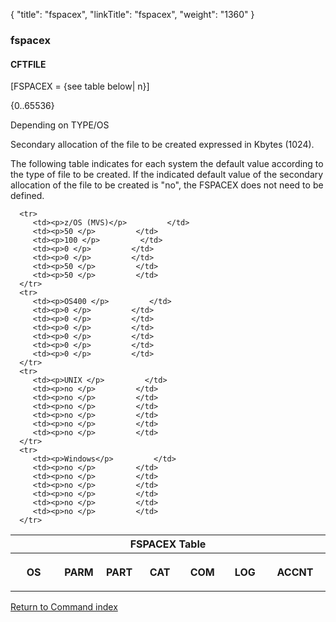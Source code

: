 {
    "title": "fspacex",
    "linkTitle": "fspacex",
    "weight": "1360"
}<span id="fspacex"></span>

### fspacex

#### CFTFILE

\[FSPACEX =
{see table below| n}\]

{0..65536}

Depending on TYPE/OS

Secondary allocation of the file to be created expressed in Kbytes
(1024).

The following table indicates for each system the default value
according to the type of file to be created. If the indicated default
value of the secondary allocation of the file to be created is "no",
the FSPACEX does not need to be defined.

<table>
   <thead>
      <tr>
<th colspan="7" class="HeadD-Column1-Header1"><span id="FSPACEX_Table"></span>FSPACEX Table         </th>
      </tr>
   </thead>
   <tbody>
      <tr>
<th class="BodyE-Column1-Body1" data-valign="top" width="17%"><p>OS </p>         </th>
<th class="BodyE-Column1-Body1" data-valign="top" width="10%"><p>PARM </p>         </th>
<th class="BodyE-Column1-Body1" data-valign="top" width="12%"><p>PART </p>         </th>
<th class="BodyE-Column1-Body1" data-valign="top" width="14%"><p>CAT </p>         </th>
<th class="BodyE-Column1-Body1" data-valign="top" width="14%"><p>COM </p>         </th>
<th class="BodyE-Column1-Body1" data-valign="top" width="14%"><p>LOG </p>         </th>
<th class="BodyD-Column1-Body1" data-valign="top" width="20%"><p>ACCNT </p>         </th>
      </tr>

      <tr>
         <td><p>z/OS (MVS)</p>         </td>
         <td><p>50 </p>         </td>
         <td><p>100 </p>         </td>
         <td><p>0 </p>         </td>
         <td><p>0 </p>         </td>
         <td><p>50 </p>         </td>
         <td><p>50 </p>         </td>
      </tr>
      <tr>
         <td><p>OS400 </p>         </td>
         <td><p>0 </p>         </td>
         <td><p>0 </p>         </td>
         <td><p>0 </p>         </td>
         <td><p>0 </p>         </td>
         <td><p>0 </p>         </td>
         <td><p>0 </p>         </td>
      </tr>
      <tr>
         <td><p>UNIX </p>         </td>
         <td><p>no </p>         </td>
         <td><p>no </p>         </td>
         <td><p>no </p>         </td>
         <td><p>no </p>         </td>
         <td><p>no </p>         </td>
         <td><p>no </p>         </td>
      </tr>
      <tr>
         <td><p>Windows</p>         </td>
         <td><p>no </p>         </td>
         <td><p>no </p>         </td>
         <td><p>no </p>         </td>
         <td><p>no </p>         </td>
         <td><p>no </p>         </td>
         <td><p>no </p>         </td>
      </tr>
   </tbody>
</table>

[Return to Command index](../../)
